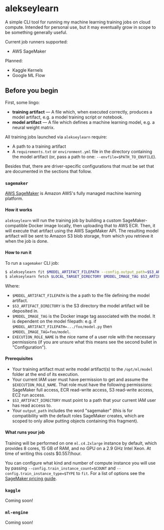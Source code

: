 # alekseylearn

A simple CLI tool for running my machine learning training jobs on cloud compute. Intended for personal use, but it may eventually grow in scope to be something generally useful.

Current job runners supported:

* AWS SageMaker

Planned:

* Kaggle Kernels
* Google ML Flow

## Before you begin

First, some lingo:

* **training artifact** &mdash; A file which, when executed correctly, produces a model artifact, e.g. a model training script or notebook.
* **model artifact** &mdash; A file which defines a machine learning model, e.g. a neural weight matrix.

All training jobs launched via `alekseylearn` require:

* A path to a training artifact
* A `requirements.txt` or `environment.yml` file in the directory containing the model artifact (or, pass a path to one: `--envfile=$PATH_TO_ENVFILE`).

Besides that, there are driver-specific configurations that must be set that are documented in the sections that follow.

### `sagemaker`

[AWS SageMaker](https://aws.amazon.com/sagemaker/) is Amazon AWS's fully managed machine learning platform.

#### How it works

`alekseylearn` will run the training job by building a custom SageMaker-compatible Docker image locally, then uploading that to AWS ECR. Then, it will execute that artifact using the AWS SageMaker API. The resulting model artifact will be sent to Amazon S3 blob storage, from which you retrieve it when the job is done.

#### How to run it

To run a `sagemaker` CLI job:

```bash
$ alekseylearn fit $MODEL_ARTIFACT_FILEPATH --config.output_path=$S3_ARTIFACT_DIRECTORY --config.role_name=$EXECUTION_ROLE_NAME
$ alekseylearn fetch $LOCAL_TARGET_DIRECTORY $MODEL_IMAGE_TAG $S3_ARTIFACT_FILEPATH
```

Where:

* `$MODEL_ARTIFACT_FILEPATH` is the a path to the file defining the model artifact.
* `$S3_ARTIFACT_DIRECTORY` is the S3 directory the model artifact will be deposited in.
* `$MODEL_IMAGE_TAG` is the Docker image tag associated with the model. It is dependent on the model filepath: e.g. if `$MODEL_ARTIFACT_FILEPATH=.../foo/model.py` then `$MODEL_IMAGE_TAG=foo/model`.
* `EXECUTION_ROLE_NAME` is the nice name of a user role with the necessary permissions (if you are unsure what this means see the second bullet in "Configuration").

#### Prerequisites

* Your training artifact must write model artifact(s) to the `/opt/ml/model` folder at the end of its execution.
* Your current IAM user must have permission to get and assume the `$EXECUTION_ROLE_NAME`. That role must have the following permissions: SageMaker full access, ECR read-write access, S3 read-write access, EC2 run access.
* `$S3_ARTIFACT_DIRECTORY` must point to a path that your current IAM user has read access to.
* Your `output_path` includes the word "sagemaker" (this is for compatibility with the default roles SageMaker creates, which are scoped to only allow putting objects containing this fragment).

#### What runs your job

Training will be performed on one `ml.c4.2xlarge` instance by default, which provides 8 cores, 15 GB of RAM, and no GPU on a 2.9 GHz Intel Xeon. At time of writing this costs $0.557/hour.

You can configure what kind and number of compute instance you will use by passing `--config.train_instance_count=$COUNT` and `--config.train_instance_type=$TYPE` to `fit`. For a list of options see the [SageMaker pricing guide](https://aws.amazon.com/sagemaker/pricing/).

### `kaggle`

Coming soon!

### `ml-engine`

Coming soon!